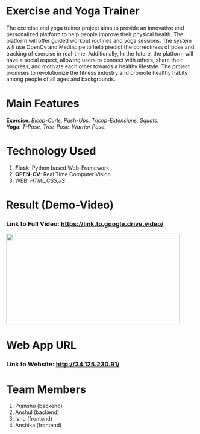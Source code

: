 <base target="_blank">    

# Exercise and Yoga Trainer
The exercise and yoga trainer project aims to provide an innovative and personalized platform to help people improve their physical health. The platform will offer guided workout routines and yoga sessions. The system will use OpenCv and Mediapipe to help predict the correctness of pose and tracking of exercise in real-time. Additionally, In the future, the platform will have a social aspect, allowing users to connect with others, share their progress, and motivate each other towards a healthy lifestyle. The project promises to revolutionize the fitness industry and promote healthy habits among people of all ages and backgrounds. 

# Main Features 
__Exercise__: *Bicep-Curls, Push-Ups, Tricep-Extensions, Squats.*  
__Yoga__: *T-Pose, Tree-Pose, Warrior Pose.* 

# Technology Used 
1. __Flask__: Python based Web-Framework
2. __OPEN-CV__: Real Time Computer Vision   
3. WEB: _HTML,CSS,JS_
 
# Result (Demo-Video)          
### Link to __Full Video__: <a href="https://www.google.com" target="_blank">https://link.to.google.drive.video/</a>    
<!-- [https://link.to.google.drive.video](https://www.google.com) -->

<img src="static/images/gifs/demo.gif" data-canonical-src="static/images/gifs/demo.gif" width="460" height="240" /> 
<!-- ![Demo-GIF](static/images/gifs/demo.gif)         --> 
 
# Web App URL 
### Link to Website: <a href="http://34.125.230.91/" target="_blank">http://34.125.230.91/</a>  
<!-- [http://34.125.230.91/](http://34.125.230.91/)    -->   

# Team Members  
1. Pranshu (backend)        
2. Anshul (backend)  
3. Ishu (frontend)      
4. Anshika (frontend)




